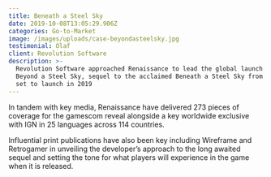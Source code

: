 ```yaml
---
title: Beneath a Steel Sky
date: 2019-10-08T13:05:29.906Z
categories: Go-to-Market
image: /images/uploads/case-beyondasteelsky.jpg
testimonial: Olaf
client: Revolution Software
description: >-
  Revolution Software approached Renaissance to lead the global launch for
  Beyond a Steel Sky, sequel to the acclaimed Beneath a Steel Sky from the 1990s
  set to launch in 2019
---
```

In tandem with key media, Renaissance have delivered 273 pieces of coverage for the gamescom reveal alongside a key worldwide exclusive with IGN in 25 languages across 114 countries.

Influential print publications have also been key including Wireframe and Retrogamer in unveiling the developer’s approach to the long awaited sequel and setting the tone for what players will experience in the game when it is released.
